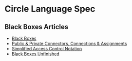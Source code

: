 Circle Language Spec
====================

Black Boxes Articles
--------------------

- [Black Boxes](black-boxes.md)
- [Public & Private Connectors, Connections & Assignments](public-and-private-connectors-connections-and-assignments.md)
- [Simplified Access Control Notation](simplified-access-control-notation.md)
- [Black Boxes Unfinished](black-boxes-unfinished.md)
